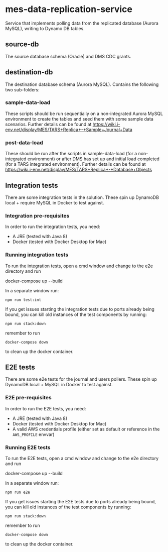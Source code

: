 # mes-data-replication-service

Service that implements polling data from the replicated database (Aurora MySQL), writing to Dynamo DB tables.

## source-db

The source database schema (Oracle) and DMS CDC grants.

## destination-db

The destination database schema (Aurora MySQL).  Contains the following two sub-folders:

### sample-data-load

These scripts should be run sequentially on a non-integrated Aurora MySQL environment to create the tables and seed them with some sample data scenarios. Further details can be found at https://wiki.i-env.net/display/MES/TARS+Replica+-+Sample+Journal+Data

### post-data-load

These should be run after the scripts in sample-data-load (for a non-integrated environment) or after DMS has set up and initial load completed (for a TARS integrated environment).  Further details can be found at https://wiki.i-env.net/display/MES/TARS+Replica+-+Database+Objects

## Integration tests
There are some integration tests in the solution. These spin up DynamoDB local + require MySQL in Docker to test against.

### Integration pre-requisites
In order to run the integration tests, you need:

* A JRE (tested with Java 8)
* Docker (tested with Docker Desktop for Mac)

### Running integration tests

To run the integration tests, open a cmd window and change to the e2e directory and run 

docker-compose up --build

In a separate window 
run:

```shell
npm run test:int
```

If you get issues starting the integration tests due to ports already being bound, you can kill old instances of the test components by running:

```shell
npm run stack:down
```

remember to run 

```shell
docker-compose down
```
 to clean up the docker container.
## E2E tests

There are some e2e tests for the journal and users pollers. These spin up DynamoDB local + MySQL in Docker to test against.

### E2E pre-requisites

In order to run the E2E tests, you need:

* A JRE (tested with Java 8)
* Docker (tested with Docker Desktop for Mac)
* A valid AWS credentials profile (either set as default or reference in the `AWS_PROFILE` envvar)

### Running E2E tests

To run the E2E tests, open a cmd window and change to the e2e directory and run 

docker-compose up --build

In a separate window 
run:

```shell
npm run e2e
```

If you get issues starting the E2E tests due to ports already being bound, you can kill old instances of the test components by running:

```shell
npm run stack:down
```

remember to run 

```shell
docker-compose down
```
 to clean up the docker container.
